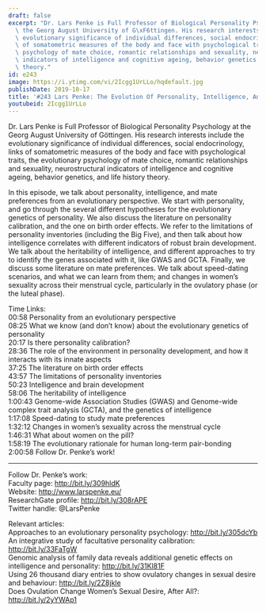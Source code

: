 ```yaml
---
draft: false
excerpt: "Dr. Lars Penke is Full Professor of Biological Personality Psychology at\
  \ the Georg August University of G\xF6ttingen. His research interests include the\
  \ evolutionary significance of individual differences, social endocrinology, links\
  \ of somatometric measures of the body and face with psychological traits, the evolutionary\
  \ psychology of mate choice, romantic relationships and sexuality, neurostructural\
  \ indicators of intelligence and cognitive ageing, behavior genetics, and life history\
  \ theory."
id: e243
image: https://i.ytimg.com/vi/2Icgg1UrLLo/hqdefault.jpg
publishDate: 2019-10-17
title: '#243 Lars Penke: The Evolution Of Personality, Intelligence, And Mate Preferences'
youtubeid: 2Icgg1UrLLo
---
```

Dr. Lars Penke is Full Professor of Biological Personality Psychology at the Georg August University of Göttingen. His research interests include the evolutionary significance of individual differences, social endocrinology, links of somatometric measures of the body and face with psychological traits, the evolutionary psychology of mate choice, romantic relationships and sexuality, neurostructural indicators of intelligence and cognitive ageing, behavior genetics, and life history theory.

In this episode, we talk about personality, intelligence, and mate preferences from an evolutionary perspective. We start with personality, and go through the several different hypotheses for the evolutionary genetics of personality. We also discuss the literature on personality calibration, and the one on birth order effects. We refer to the limitations of personality inventories (including the Big Five), and then talk about how intelligence correlates with different indicators of robust brain development. We talk about the heritability of intelligence, and different approaches to try to identify the genes associated with it, like GWAS and GCTA. Finally, we discuss some literature on mate preferences. We talk about speed-dating scenarios, and what we can learn from them; and changes in women’s sexuality across their menstrual cycle, particularly in the ovulatory phase (or the luteal phase).

Time Links:  
00:58  Personality from an evolutionary perspective  
08:25  What we know (and don’t know) about the evolutionary genetics of personality  
20:17  Is there personality calibration?  
28:36  The role of the environment in personality development, and how it interacts with its innate aspects  
37:25  The literature on birth order effects  
43:57  The limitations of personality inventories  
50:23  Intelligence and brain development  
58:06  The heritability of intelligence  
1:00:43  Genome-wide Association Studies (GWAS) and Genome-wide complex trait analysis (GCTA), and the genetics of intelligence  
1:17:08  Speed-dating to study mate preferences   
1:32:12  Changes in women’s sexuality across the menstrual cycle  
1:46:31  What about women on the pill?  
1:58:19  The evolutionary rationale for human long-term pair-bonding  
2:00:58  Follow Dr. Penke’s work!

---

Follow Dr. Penke’s work:  
Faculty page: http://bit.ly/309hldK  
Website: http://www.larspenke.eu/  
ResearchGate profile: http://bit.ly/308rAPE  
Twitter handle: @LarsPenke

Relevant articles:  
Approaches to an evolutionary personality psychology: http://bit.ly/305dcYb  
An integrative study of facultative personality calibration: http://bit.ly/33FaTgW  
Genomic analysis of family data reveals additional genetic effects on intelligence and personality: http://bit.ly/31Kl81F  
Using 26 thousand diary entries to show ovulatory changes in sexual desire and behaviour: http://bit.ly/2Z8jkle  
Does Ovulation Change Women’s Sexual Desire, After All?: http://bit.ly/2yYWAp1
